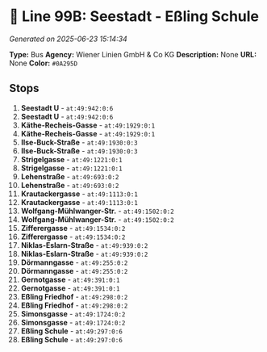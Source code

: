 # 🚌 Line 99B: Seestadt - Eßling Schule

*Generated on 2025-06-23 15:14:34*

**Type:** Bus
**Agency:** Wiener Linien GmbH & Co KG
**Description:** None
**URL:** None
**Color:** `#0A295D`

## Stops

1. **Seestadt U** - `at:49:942:0:6`
2. **Seestadt U** - `at:49:942:0:6`
3. **Käthe-Recheis-Gasse** - `at:49:1929:0:1`
4. **Käthe-Recheis-Gasse** - `at:49:1929:0:1`
5. **Ilse-Buck-Straße** - `at:49:1930:0:3`
6. **Ilse-Buck-Straße** - `at:49:1930:0:3`
7. **Strigelgasse** - `at:49:1221:0:1`
8. **Strigelgasse** - `at:49:1221:0:1`
9. **Lehenstraße** - `at:49:693:0:2`
10. **Lehenstraße** - `at:49:693:0:2`
11. **Krautackergasse** - `at:49:1113:0:1`
12. **Krautackergasse** - `at:49:1113:0:1`
13. **Wolfgang-Mühlwanger-Str.** - `at:49:1502:0:2`
14. **Wolfgang-Mühlwanger-Str.** - `at:49:1502:0:2`
15. **Zifferergasse** - `at:49:1534:0:2`
16. **Zifferergasse** - `at:49:1534:0:2`
17. **Niklas-Eslarn-Straße** - `at:49:939:0:2`
18. **Niklas-Eslarn-Straße** - `at:49:939:0:2`
19. **Dörmanngasse** - `at:49:255:0:2`
20. **Dörmanngasse** - `at:49:255:0:2`
21. **Gernotgasse** - `at:49:391:0:1`
22. **Gernotgasse** - `at:49:391:0:1`
23. **Eßling Friedhof** - `at:49:298:0:2`
24. **Eßling Friedhof** - `at:49:298:0:2`
25. **Simonsgasse** - `at:49:1724:0:2`
26. **Simonsgasse** - `at:49:1724:0:2`
27. **Eßling Schule** - `at:49:297:0:6`
28. **Eßling Schule** - `at:49:297:0:6`